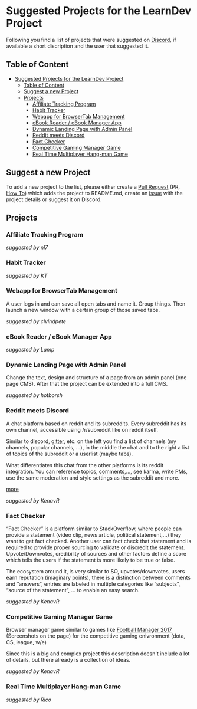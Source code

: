 # Suggested Projects for the LearnDev Project
Following you find a list of projects that were suggested on [Discord](https://discordapp.com/invite/erPjG7C), if available a short discription and the user that suggested it.

## Table of Content
<!-- TOC -->

- [Suggested Projects for the LearnDev Project](#suggested-projects-for-the-learndev-project)
    - [Table of Content](#table-of-content)
    - [Suggest a new Project](#suggest-a-new-project)
    - [Projects](#projects)
        - [Affiliate Tracking Program](#affiliate-tracking-program)
        - [Habit Tracker](#habit-tracker)
        - [Webapp for BrowserTab Management](#webapp-for-browsertab-management)
        - [eBook Reader / eBook Manager App](#ebook-reader--ebook-manager-app)
        - [Dynamic Landing Page with Admin Panel](#dynamic-landing-page-with-admin-panel)
        - [Reddit meets Discord](#reddit-meets-discord)
        - [Fact Checker](#fact-checker)
        - [Competitive Gaming Manager Game](#competitive-gaming-manager-game)
        - [Real Time Multiplayer Hang-man Game](#real-time-multiplayer-hang-man-game)

<!-- /TOC -->

## Suggest a new Project
To add a new project to the list, please either create a [Pull Request](https://help.github.com/articles/creating-a-pull-request/) (PR, [How To](https://www.digitalocean.com/community/tutorials/how-to-create-a-pull-request-on-github)) which adds the project to README.md, create an [issue](https://help.github.com/articles/about-issues/) with the project details or suggest it on Discord. 

## Projects

### Affiliate Tracking Program
*suggested by nl7*

### Habit Tracker
*suggested by KT*

### Webapp for BrowserTab Management
A user logs in and can save all open tabs and name it. Group things. Then launch a new window with a certain group of those saved tabs.

*suggested by clvlndpete*

### eBook Reader / eBook Manager App
*suggested by Lamp*

### Dynamic Landing Page with Admin Panel
Change the text, design and structure of a page from an admin panel (one page CMS). After that the project can be extended into a full CMS.

*suggested by hotborsh*

### Reddit meets Discord
A chat platform based on reddit and its subreddits. Every subreddit has its own channel, accessible using /r/subreddit like on reddit itself.

Similar to discord, [gitter](https://gitter.im), etc. on the left you find a list of channels (my channels, popular channels, …), in the middle the chat and to the right a list of topics of the subreddit or a userlist (maybe tabs).

What differentiates this chat from the other platforms is its reddit integration. You can reference topics, comments,..., see karma, write PMs, use the same moderation and style settings as the subreddit and more.

[more](https://docs.google.com/document/d/1hb39B-J7yMui0yYrsQi9VGPurZ8BJpZXI08xFi8oZ08/edit?usp=sharing)

*suggested by KenavR*

### Fact Checker
“Fact Checker” is a platform similar to StackOverflow, where people can provide a statement (video clip, news article, political statement,...) they want to get fact checked. Another user can fact check that statement and is required to provide proper sourcing to validate or discredit the statement. Upvote/Downvotes, credibility of sources and other factors define a score which tells the users if the statement is more likely to be true or false.

The ecosystem around it, is very similar to SO, upvotes/downvotes, users earn reputation (imaginary points), there is a distinction between comments and “answers”, entries are labeled in multiple categories like “subjects”, “source of the statement”, … to enable an easy search.

*suggested by KenavR*

### Competitive Gaming Manager Game
Browser manager game similar to games like [Football Manager 2017](http://www.footballmanager.com/games/football-manager-2017) (Screenshots on the page) for the competitive gaming enivronment (dota, CS, league, w/e)

Since this is a big and complex project this description doesn't include a lot of details, but there already is a collection of ideas.

*suggested by KenavR*

### Real Time Multiplayer Hang-man Game
*suggested by Rico*
